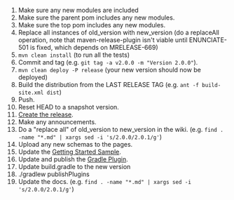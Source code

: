 1. Make sure any new modules are included
  1. Make sure the parent pom includes any new modules.
  2. Make sure the top pom includes any new modules.
2. Replace all instances of old_version with new_version (do a replaceAll operation, note that maven-release-plugin
    isn't viable until ENUNCIATE-501 is fixed, which depends on MRELEASE-669)
3. `mvn clean install` (to run all the tests)
4. Commit and tag (e.g. `git tag -a v2.0.0 -m "Version 2.0.0"`).
5. `mvn clean deploy -P release` (your new version should now be deployed)
6. Build the distribution from the LAST RELEASE TAG (e.g. `ant -f build-site.xml dist`)
7. Push.
8. Reset HEAD to a snapshot version.
9. [Create the release](https://github.com/stoicflame/enunciate/releases).
10. Make any announcements.
11. Do a "replace all" of old_version to new_version in the wiki. (e.g. `find . -name "*.md" | xargs sed -i 's/2.0.0/2.0.1/g'`)
12. Upload any new schemas to the pages.
13. Update the [Getting Started Sample](https://github.com/stoicflame/enunciate-sample).
14. Update and publish the [Gradle Plugin](https://github.com/stoicflame/enunciate-gradle).
  1. Update build.gradle to the new version
  2. ./gradlew publishPlugins
  3. Update the docs.  (e.g. `find . -name "*.md" | xargs sed -i 's/2.0.0/2.0.1/g'`)

